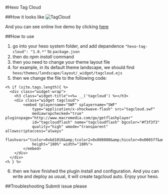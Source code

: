 #Hexo Tag Cloud


##How it looks like
![TagCloud](http://chuantu.biz/t2/33/1458566883x1822613129.png)

And you can see online live demo by clicking [here](http://mikecoder.github.io)

##How to use
1. go into your hexo system folder, and add depandence `"hexo-tag-cloud": "1.0.*"` to `package.json`
2. then do *npm install* command
3. then you need to change your theme layout file
4. for example, in its default theme landscape, we should find `hexo/themes/landscape/layout/_widget/tagcloud.ejs`
5. then we change the file to the following code:
```
<% if (site.tags.length){ %>
  <div class="widget-wrap">
    <h3 class="widget-title"><%= __('tagcloud') %></h3>
    <div class="widget tagcloud">
        <embed tplayername="SWF" splayername="SWF"
            type="application/x-shockwave-flash" src="tagcloud.swf"
            mediawrapchecked="true" pluginspage="http://www.macromedia.com/go/getflashplayer"
            id="tagcloudflash" name="tagcloudflash" bgcolor="#f3f3f3"
            quality="high" wmode="transparent" allowscriptaccess="always"
            flashvars="tcolor=0xbd1016&amp;tcolor2=0x808080&amp;hicolor=0x0065ff&amp;tspeed=100&amp;distr=true"
            height="100%" width="100%">
        </embed>
    </div>
  </div>
<% } %>
```
6. then we have finished the plugin install and configuration. And you can write and deploy as usual, it will create tagcloud auto. Enjoy your hexo.

##Troubleshooting
Submit issue please


